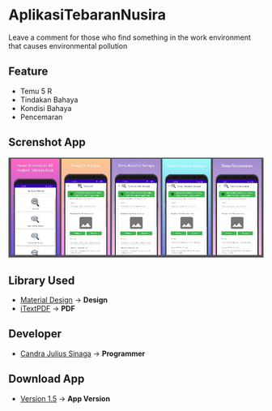# AplikasiTebaranNusira
Leave a comment for those who find something in the work environment that causes environmental pollution

## Feature
- Temu 5 R
- Tindakan Bahaya
- Kondisi Bahaya
- Pencemaran

## Screnshot App
<img src="https://raw.githubusercontent.com/candrajulius/AplikasiTebaranNusira/master/SS_APP_TEBARAN_NUSIRA.jpeg" />

## Library Used
* [Material Design](https://coil-kt.github.io/coil/) -> **Design**
* [iTextPDF](https://itextpdf.com/en/resources/api-documentation) -> **PDF**

## Developer
* [Candra Julius Sinaga](https://code.cjsflow.com/) -> **Programmer**

## Download App
* [Version 1.5](https://github.com/candrajulius/AplikasiTebaranNusira/releases/tag/1.5) -> **App Version**

